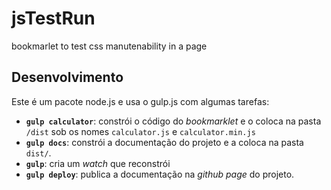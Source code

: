 # jsTestRun
bookmarlet to test css manutenability in a page

## Desenvolvimento

Este é um pacote node.js e usa o gulp.js com algumas tarefas:

- **`gulp calculator`**: constrói o código do _bookmarklet_ e o coloca na
  pasta `/dist` sob os nomes `calculator.js` e `calculator.min.js`
- **`gulp docs`**: constrói a documentação do projeto e a coloca na pasta
  `dist/`.
- **`gulp`**: cria um _watch_ que reconstrói
- **`gulp deploy`**: publica a documentação na _github page_ do projeto.
